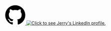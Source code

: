 
<a href="https://github.com/jlfosterjr" target="_blank">
  <img src="/images/GitHub.svg" alt="Click to see Jerry's GitHub profile." width="64" length="64" />
</a> 


<a href="https://www.linkedin.com/in/jlfoster/" target="_blank">
  <img src="https://content.linkedin.com/content/dam/me/about/LinkedIn_Icon.jpg.original.jpg" alt="Click to see Jerry's LinkedIn profile." width="64" length="64" />
</a>
